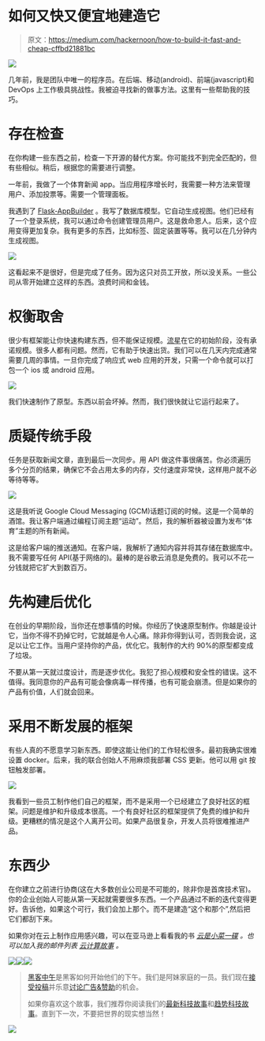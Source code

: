 # 如何又快又便宜地建造它

> 原文：<https://medium.com/hackernoon/how-to-build-it-fast-and-cheap-cffbd21881bc>

![](img/6c2df580423b1ef00b5422928f135c09.png)

几年前，我是团队中唯一的程序员。在后端、移动(android)、前端(javascript)和 DevOps 上工作极具挑战性。我被迫寻找新的做事方法。这里有一些帮助我的技巧。

# 存在检查

在你构建一些东西之前，检查一下开源的替代方案。你可能找不到完全匹配的，但有些相似。稍后，根据您的需要进行调整。

一年前，我做了一个体育新闻 app。当应用程序增长时，我需要一种方法来管理用户、添加投票等。需要一个管理面板。

我遇到了 [Flask-AppBuilder](https://github.com/dpgaspar/Flask-AppBuilder) 。我写了数据库模型。它自动生成视图。他们已经有了一个登录系统，我可以通过命令创建管理员用户。这是救命恩人。后来，这个应用变得更加复杂。我有更多的东西，比如标签、固定装置等等。我可以在几分钟内生成视图。

![](img/847e8f66234a8309af9bd80a7e81afc6.png)

这看起来不是很好，但是完成了任务。因为这只对员工开放，所以没关系。一些公司从零开始建立这样的东西。浪费时间和金钱。

# 权衡取舍

很少有框架能让你快速构建东西，但不能保证规模。[流星](https://www.meteor.com/)在它的初始阶段，没有承诺规模。很多人都有问题。然而，它有助于快速出货。我们可以在几天内完成通常需要几周的事情。一旦你完成了响应式 web 应用的开发，只需一个命令就可以打包一个 ios 或 android 应用。

![](img/025f8722e5a27df83ea57ae4db9ce75f.png)

我们快速制作了原型。东西以前会坏掉。然而，我们很快就让它运行起来了。

# 质疑传统手段

任务是获取新闻文章，直到最后一次同步。用 API 做这件事很痛苦。你必须遍历多个分页的结果，确保它不会占用太多的内存，交付速度非常快，这样用户就不必等待等等。

![](img/020118c79c63991e4abcf4f94ea6f61c.png)

这是我听说 Google Cloud Messaging (GCM)话题订阅的时候。这是一个简单的酒馆。我让客户端通过编程订阅主题“运动”。然后，我的解析器被设置为发布“体育”主题的所有新闻。

这是给客户端的推送通知。在客户端，我解析了通知内容并将其存储在数据库中。我不需要写任何 API(基于网络的)。最棒的是谷歌云消息是免费的。我可以不花一分钱就把它扩大到数百万。

# 先构建后优化

在创业的早期阶段，当你还在想事情的时候。你经历了快速原型制作。你越是设计它，当你不得不扔掉它时，它就越是令人心痛。除非你得到认可，否则我会说，这足以让它工作。当用户坚持你的产品，优化它。我制作的大约 90%的原型都变成了垃圾。

不要从第一天就过度设计，而是逐步优化。我犯了担心规模和安全性的错误。这不值得。我同意你的产品有可能会像病毒一样传播，也有可能会崩溃。但是如果你的产品有价值，人们就会回来。

# 采用不断发展的框架

有些人真的不愿意学习新东西。即使这能让他们的工作轻松很多。最初我确实很难设置 docker。后来，我的联合创始人不用麻烦我部署 CSS 更新。他可以用 git 按钮触发部署。

![](img/7af0efff1a45beadbe4d2f95472cb74f.png)

我看到一些员工制作他们自己的框架，而不是采用一个已经建立了良好社区的框架。问题是维护和升级成本很高。一个有良好社区的框架提供了免费的维护和升级。更糟糕的情况是这个人离开公司。如果产品很复杂，开发人员将很难推进产品。

# 东西少

在你建立之前进行协商(这在大多数创业公司是不可能的，除非你是首席技术官)。你的企业创始人可能从第一天起就需要很多东西。一个产品通过不断的迭代变得更好。告诉他，如果这个可行，我们会加上那个。而不是建造“这个和那个”,然后把它们都刮下来。

如果你对在云上制作应用感兴趣，可以在亚马逊上看看我的书 [*云是小菜一碟*](http://amzn.to/2n03pzO) *。也可以加入我的邮件列表* [*云计算故事*](http://eepurl.com/cHet9j) *。*

[![](img/50ef4044ecd4e250b5d50f368b775d38.png)](http://bit.ly/HackernoonFB)[![](img/979d9a46439d5aebbdcdca574e21dc81.png)](https://goo.gl/k7XYbx)[![](img/2930ba6bd2c12218fdbbf7e02c8746ff.png)](https://goo.gl/4ofytp)

> [黑客中午](http://bit.ly/Hackernoon)是黑客如何开始他们的下午。我们是阿妹家庭的一员。我们现在[接受投稿](http://bit.ly/hackernoonsubmission)并乐意[讨论广告&赞助](mailto:partners@amipublications.com)的机会。
> 
> 如果你喜欢这个故事，我们推荐你阅读我们的[最新科技故事](http://bit.ly/hackernoonlatestt)和[趋势科技故事](https://hackernoon.com/trending)。直到下一次，不要把世界的现实想当然！

![](img/be0ca55ba73a573dce11effb2ee80d56.png)